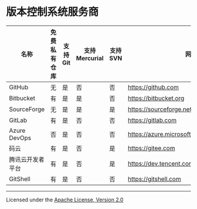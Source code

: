 # 版本控制系统服务商

名称 | 免费私有仓库 | 支持Git | 支持Mercurial | 支持SVN | 网址
---|---|---|---|---|---
GitHub | 无 | 是 | 否 | 否 | https://github.com
Bitbucket | 有 | 是 | 是 | 否 | https://bitbucket.org
SourceForge | 无 | 是 | 是 | 是 | https://sourceforge.net
GitLab | 有 | 是 | 否 | 否 | https://gitlab.com
Azure DevOps | 否 | 是 | 否 | 否 | https://azure.microsoft.com/services/devops/
码云 | 有 | 是 | 否 | 是 | https://gitee.com
腾讯云开发者平台 | 有 | 是 | 否 | 是 | https://dev.tencent.com
GitShell | 有 | 是 | 否 | 否 | https://gitshell.com

---

Licensed under the [Apache License, Version 2.0](LICENSE)
